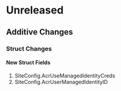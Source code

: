 # Unreleased

## Additive Changes

### Struct Changes

#### New Struct Fields

1. SiteConfig.AcrUseManagedIdentityCreds
1. SiteConfig.AcrUserManagedIdentityID
